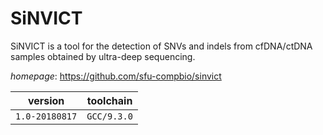 # SiNVICT

SiNVICT is a tool for the detection of SNVs and indels from cfDNA/ctDNA samples obtained  by ultra-deep sequencing.

*homepage*: <https://github.com/sfu-compbio/sinvict>

version | toolchain
--------|----------
``1.0-20180817`` | ``GCC/9.3.0``
